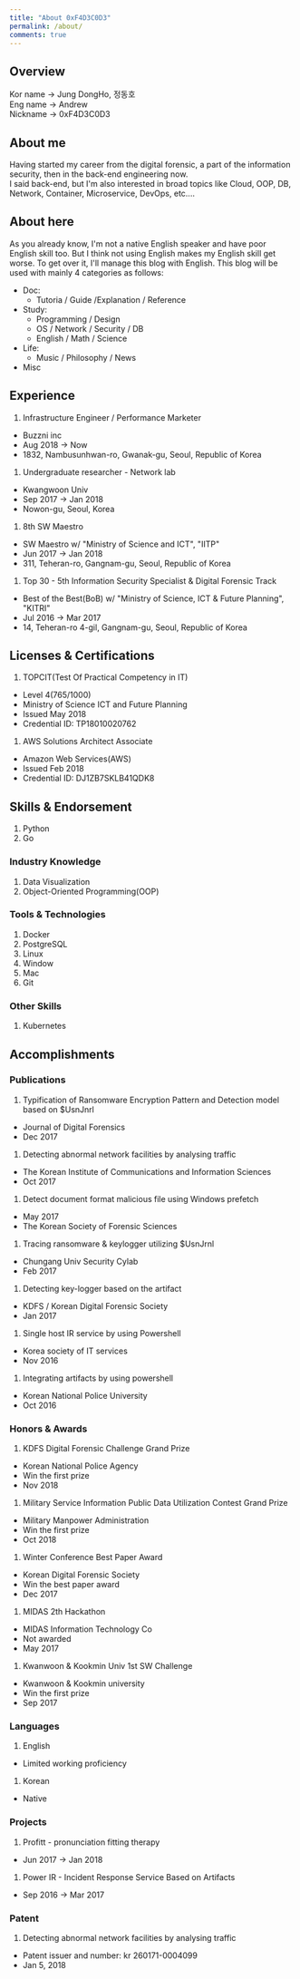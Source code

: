 ```yaml
---
title: "About 0xF4D3C0D3"
permalink: /about/
comments: true
---
```


## Overview
Kor name $\to$ Jung DongHo, 정동호  
Eng name $\to$ Andrew  
Nickname $\to$ 0xF4D3C0D3  

## About me
Having started my career from the digital forensic, a part of the information security, then in the back-end engineering now.  
I said back-end, but I'm also interested in broad topics like Cloud, OOP, DB, Network, Container, Microservice, DevOps, etc....  


## About here
As you already know, I'm not a native English speaker and have poor English skill too. But I think not using English makes my English skill get worse. To get over it, I'll manage this blog with English.
This blog will be used with mainly 4 categories as follows:
- Doc:
  - Tutoria / Guide /Explanation / Reference
- Study:
  - Programming / Design
  - OS / Network / Security / DB
  - English / Math / Science
- Life:
  - Music / Philosophy / News
- Misc
## Experience

1. Infrastructure Engineer / Performance Marketer
  - Buzzni inc
  - Aug 2018 $\to$ Now
  - 1832, Nambusunhwan-ro, Gwanak-gu, Seoul, Republic of Korea

1. Undergraduate researcher - Network lab
  - Kwangwoon Univ
  - Sep 2017  $\to$ Jan 2018
  - Nowon-gu, Seoul, Korea

1. 8th SW Maestro
  - SW Maestro w/ "Ministry of Science and ICT", "IITP"
  - Jun 2017 $\to$ Jan 2018
  - 311, Teheran-ro, Gangnam-gu, Seoul, Republic of Korea

1. Top 30 - 5th Information Security Specialist & Digital Forensic Track 
  - Best of the Best(BoB) w/ "Ministry of Science, ICT & Future Planning", "KITRI"
  - Jul 2016 $\to$ Mar 2017
  - 14, Teheran-ro 4-gil, Gangnam-gu, Seoul, Republic of Korea

## Licenses & Certifications

1. TOPCIT(Test Of Practical Competency in IT)
  - Level 4(765/1000)
  - Ministry of Science ICT and Future Planning
  - Issued May 2018
  - Credential ID: TP18010020762
  
1. AWS Solutions Architect Associate
  - Amazon Web Services(AWS)
  - Issued Feb 2018
  - Credential ID: DJ1ZB7SKLB41QDK8
  
## Skills & Endorsement

1. Python
1. Go

### Industry Knowledge

1. Data Visualization
1. Object-Oriented Programming(OOP)

### Tools & Technologies

1. Docker
1. PostgreSQL
1. Linux
1. Window
1. Mac
1. Git

### Other Skills

1. Kubernetes

## Accomplishments

### Publications

1. Typification of Ransomware Encryption Pattern and Detection model based on $UsnJnrl
  - Journal of Digital Forensics
  - Dec 2017

1. Detecting abnormal network facilities by analysing traffic
  - The Korean Institute of Communications and Information Sciences
  - Oct 2017 

1. Detect document format malicious file using Windows prefetch
  - May 2017
  - The Korean Society of Forensic Sciences

1. Tracing ransomware & keylogger utilizing $UsnJrnl
  - Chungang Univ Security Cylab
  - Feb 2017
  
1. Detecting key-logger based on the artifact
  - KDFS / Korean Digital Forensic Society
  - Jan 2017

1. Single host IR service by using Powershell
  - Korea society of IT services
  - Nov 2016
  
1. Integrating artifacts by using powershell
  - Korean National Police University
  - Oct 2016
  
### Honors & Awards

1. KDFS Digital Forensic Challenge Grand Prize
  - Korean National Police Agency
  - Win the first prize 
  - Nov 2018

1. Military Service Information Public Data Utilization Contest Grand Prize
  - Military Manpower Administration
  - Win the first prize
  - Oct 2018

1. Winter Conference Best Paper Award
  - Korean Digital Forensic Society
  - Win the best paper award
  - Dec 2017

1. MIDAS 2th Hackathon
  - MIDAS Information Technology Co
  - Not awarded
  - May 2017

1. Kwanwoon & Kookmin Univ 1st SW Challenge
  - Kwanwoon & Kookmin university
  - Win the first prize
  - Sep 2017
  
### Languages

1. English
  - Limited working proficiency

1. Korean
  - Native
  
### Projects

1. Profitt - pronunciation fitting therapy
  - Jun 2017 $\to$ Jan 2018

1. Power IR - Incident Response Service Based on Artifacts
  - Sep 2016 $\to$ Mar 2017
  
### Patent

1. Detecting abnormal network facilities by analysing traffic
  - Patent issuer and number: kr 260171-0004099
  - Jan 5, 2018
